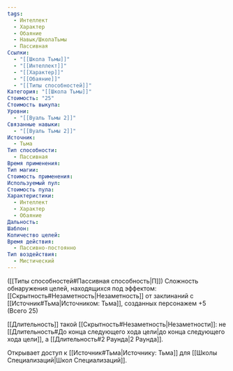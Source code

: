 ```yaml
---
tags:
  - Интеллект
  - Характер
  - Обаяние
  - Навык/ШколаТьмы
  - Пассивная
Ссылки:
  - "[[Школа Тьмы]]"
  - "[[Интеллект]]"
  - "[[Характер]]"
  - "[[Обаяние]]"
  - "[[Типы способностей]]"
Категория: "[[Школа Тьмы]]"
Стоимость: "25"
Стоимость выкупа: 
Уровни:
  - "[[Вуаль Тьмы 2]]"
Связанные навыки:
  - "[[Вуаль Тьмы 2]]"
Источник:
  - Тьма
Тип способности:
  - Пассивная
Время применения: 
Тип магии: 
Стоимость применения: 
Используемый пул: 
Стоимость пула: 
Характеристики:
  - Интеллект
  - Характер
  - Обаяние
Дальность: 
Шаблон: 
Количество целей: 
Время действия:
  - Пассивно-постоянно
Тип воздействия:
  - Мистический
---
```

([[Типы способностей#Пассивная способность|П]]) Сложность обнаружения целей, находящихся под эффектом: [[Скрытность#Незаметность|Незаметность]] от заклинаний с [[Источник#Тьма|Источником: Тьма]], созданных персонажем +5 (Всего 25)

[[Длительность]] такой [[Скрытность#Незаметность|Незаметности]]: не [[Длительность#До конца следующего хода цели|до конца следующего хода цели]], а [[Длительность#2 Раунда|2 Раунда]].

Открывает доступ к [[Источник#Тьма|Источнику: Тьма]] для [[Школы Специализаций|Школ Специализаций]]. 